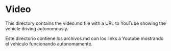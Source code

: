 Video
====

This directory contains the video.md file with a URL to YouTube showing the vehicle driving autonomously.  
  
Este directorio contiene los archivos.md con los links a Youtube mostrando el vehiculo funcionando autonomamente.
